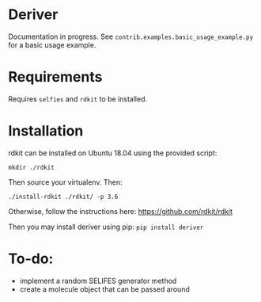 # Deriver

Documentation in progress. See `contrib.examples.basic_usage_example.py` for a basic usage example.

# Requirements
Requires `selfies` and `rdkit` to be installed.

# Installation
rdkit can be installed on Ubuntu 18.04 using the provided script: 

`mkdir ./rdkit`

Then source your virtualenv. Then:

`./install-rdkit ./rdkit/ -p 3.6` 

Otherwise, follow the instructions here: https://github.com/rdkit/rdkit

Then you may install deriver using pip: `pip install deriver`

# To-do:
* implement a random SELIFES generator method
* create a molecule object that can be passed around
